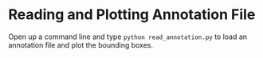 # Reading and Plotting Annotation File

Open up a command line and type `python read_annotation.py` to load an annotation file and plot the bounding boxes. 